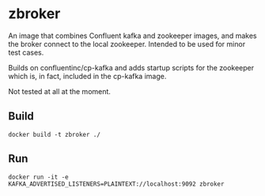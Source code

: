 # zbroker

An image that combines Confluent kafka and zookeeper images, and makes
the broker connect to the local zookeeper. Intended to be used for
minor test cases.

Builds on confluentinc/cp-kafka and adds startup scripts for the
zookeeper which is, in fact, included in the cp-kafka image.

Not tested at all at the moment.

## Build

```shell
docker build -t zbroker ./
```

## Run

```shell
docker run -it -e KAFKA_ADVERTISED_LISTENERS=PLAINTEXT://localhost:9092 zbroker
```
